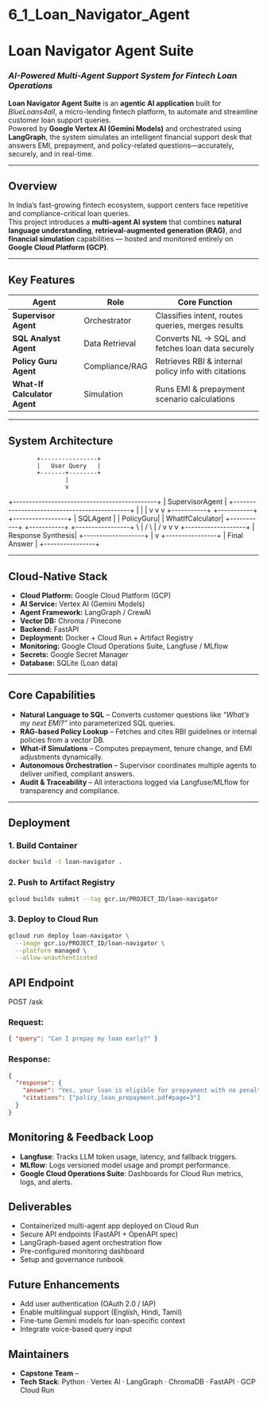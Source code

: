 # 6_1_Loan_Navigator_Agent

# Loan Navigator Agent Suite  
### *AI-Powered Multi-Agent Support System for Fintech Loan Operations*

**Loan Navigator Agent Suite** is an **agentic AI application** built for *BlueLoans4all*, a micro-lending fintech platform, to automate and streamline customer loan support queries.  
Powered by **Google Vertex AI (Gemini Models)** and orchestrated using **LangGraph**, the system simulates an intelligent financial support desk that answers EMI, prepayment, and policy-related questions—accurately, securely, and in real-time.

---
## Overview

In India’s fast-growing fintech ecosystem, support centers face repetitive and compliance-critical loan queries.  
This project introduces a **multi-agent AI system** that combines **natural language understanding**, **retrieval-augmented generation (RAG)**, and **financial simulation** capabilities — hosted and monitored entirely on **Google Cloud Platform (GCP)**.

---

## Key Features

| Agent | Role | Core Function |
|--------|------|----------------|
|**Supervisor Agent** | Orchestrator | Classifies intent, routes queries, merges results |
|**SQL Analyst Agent** | Data Retrieval | Converts NL → SQL and fetches loan data securely |
|**Policy Guru Agent** | Compliance/RAG | Retrieves RBI & internal policy info with citations |
|**What-If Calculator Agent** | Simulation | Runs EMI & prepayment scenario calculations |

---

## System Architecture

            +----------------+
            |   User Query   |
            +-------+--------+
                    |
                    v
+---------------------------------------------+
|             SupervisorAgent                 |
+---------------------------------------------+
   |                 |                |
   v                 v                v
+-----------+ +-----------+ +-----------------+
| SQLAgent | | PolicyGuru| | WhatIfCalculator|
+-----------+ +-----------+ +-----------------+
          \         |           /
            \       |         /
            v       v         v
          +-------------------+
          | Response Synthesis|
          +-------------------+
                    |
                    v
            +----------------+
            | Final Answer   |
            +----------------+

---

## Cloud-Native Stack

- **Cloud Platform:** Google Cloud Platform (GCP)  
- **AI Service:** Vertex AI (Gemini Models)  
- **Agent Framework:** LangGraph / CrewAI  
- **Vector DB:** Chroma / Pinecone  
- **Backend:** FastAPI  
- **Deployment:** Docker + Cloud Run + Artifact Registry  
- **Monitoring:** Google Cloud Operations Suite, Langfuse / MLflow  
- **Secrets:** Google Secret Manager  
- **Database:** SQLite (Loan data)

---

## Core Capabilities

- **Natural Language to SQL** – Converts customer questions like *“What’s my next EMI?”* into parameterized SQL queries.
- **RAG-based Policy Lookup** – Fetches and cites RBI guidelines or internal policies from a vector DB.
- **What-if Simulations** – Computes prepayment, tenure change, and EMI adjustments dynamically.
- **Autonomous Orchestration** – Supervisor coordinates multiple agents to deliver unified, compliant answers.
- **Audit & Traceability** – All interactions logged via Langfuse/MLflow for transparency and compliance.

---

## Deployment

### 1. Build Container

```bash
docker build -t loan-navigator .
```

### 2. Push to Artifact Registry

``` bash
gcloud builds submit --tag gcr.io/PROJECT_ID/loan-navigator
```

### 3. Deploy to Cloud Run

``` bash
gcloud run deploy loan-navigator \
  --image gcr.io/PROJECT_ID/loan-navigator \
  --platform managed \
  --allow-unauthenticated
```

## API Endpoint

POST /ask

### Request:

``` json
{ "query": "Can I prepay my loan early?" }
```

### Response:

``` json
{
  "response": {
    "answer": "Yes, your loan is eligible for prepayment with no penalties as per policy 4.3.1.",
    "citations": ["policy_loan_prepayment.pdf#page=3"]
  }
}
```

## Monitoring & Feedback Loop

- **Langfuse**: Tracks LLM token usage, latency, and fallback triggers.
- **MLflow**: Logs versioned model usage and prompt performance.
- **Google Cloud Operations Suite**: Dashboards for Cloud Run metrics, logs, and alerts.

## Deliverables

- Containerized multi-agent app deployed on Cloud Run
- Secure API endpoints (FastAPI + OpenAPI spec)
- LangGraph-based agent orchestration flow
- Pre-configured monitoring dashboard
- Setup and governance runbook

## Future Enhancements

- Add user authentication (OAuth 2.0 / IAP)
- Enable multilingual support (English, Hindi, Tamil)
- Fine-tune Gemini models for loan-specific context
- Integrate voice-based query input

## Maintainers

- **Capstone Team** – 
- **Tech Stack**: Python · Vertex AI · LangGraph · ChromaDB · FastAPI · GCP Cloud Run
